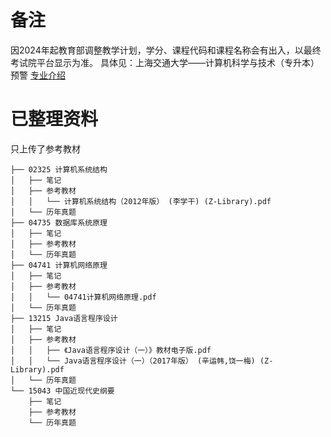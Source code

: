 # 备注
因2024年起教育部调整教学计划，学分、课程代码和课程名称会有出入，以最终考试院平台显示为准。
具体见：上海交通大学——计算机科学与技术（专升本）预警   [专业介绍](https://ce.sjtu.edu.cn/Home/Tz/842)

# 已整理资料

只上传了参考教材

```
├── 02325 计算机系统结构
│   ├── 笔记
│   ├── 参考教材
│   │   └── 计算机系统结构（2012年版） (李学干) (Z-Library).pdf
│   └── 历年真题
├── 04735 数据库系统原理
│   ├── 笔记
│   ├── 参考教材
│   └── 历年真题
├── 04741 计算机网络原理
│   ├── 笔记
│   ├── 参考教材
│   │   └── 04741计算机网络原理.pdf
│   └── 历年真题
├── 13215 Java语言程序设计
│   ├── 笔记
│   ├── 参考教材
│   │   ├── 《Java语言程序设计（一）》教材电子版.pdf
│   │   └── Java语言程序设计（一）（2017年版） (辛运帏,饶一梅) (Z-Library).pdf
│   └── 历年真题
└── 15043 中国近现代史纲要
    ├── 笔记
    ├── 参考教材
    └── 历年真题
```
